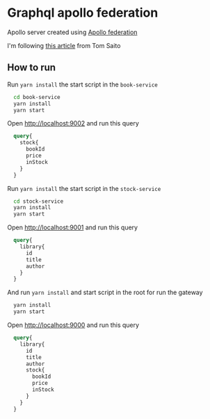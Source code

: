 # Graphql apollo federation

Apollo server created using [Apollo federation](https://www.apollographql.com/docs/apollo-server/federation/introduction/)

I'm following [this article](https://medium.com/become-developer/is-it-possible-to-use-graphql-as-an-api-gateway-c9462efd5449) from Tom Saito

## How to run

Run `yarn install` the start script in the `book-service`

```bash
  cd book-service
  yarn install
  yarn start
```

Open [http://localhost:9002](http://localhost:9002) and run this query

```graphql
  query{
    stock{
      bookId
      price
      inStock
    }
  }
```

Run `yarn install` the start script in the `stock-service`

```bash
  cd stock-service
  yarn install
  yarn start
```

Open [http://localhost:9001](http://localhost:9001) and run this query

```graphql
  query{
    library{
      id
      title
      author
    }
  }
```

And run `yarn install` and start script in the root for run the gateway

```bash
  yarn install
  yarn start
```

Open [http://localhost:9000](http://localhost:9000) and run this query

```graphql
  query{
    library{
      id
      title
      author
      stock{
        bookId
        price
        inStock
      }
    }
  }
```